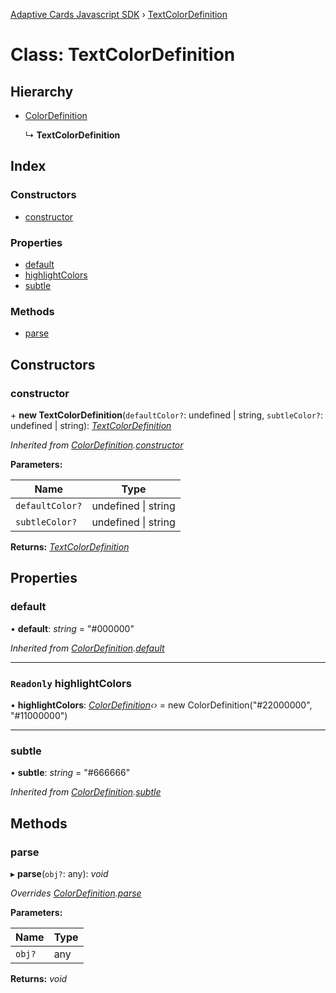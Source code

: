 [Adaptive Cards Javascript SDK](../README.md) › [TextColorDefinition](textcolordefinition.md)

# Class: TextColorDefinition

## Hierarchy

* [ColorDefinition](colordefinition.md)

  ↳ **TextColorDefinition**

## Index

### Constructors

* [constructor](textcolordefinition.md#constructor)

### Properties

* [default](textcolordefinition.md#default)
* [highlightColors](textcolordefinition.md#readonly-highlightcolors)
* [subtle](textcolordefinition.md#subtle)

### Methods

* [parse](textcolordefinition.md#parse)

## Constructors

###  constructor

\+ **new TextColorDefinition**(`defaultColor?`: undefined | string, `subtleColor?`: undefined | string): *[TextColorDefinition](textcolordefinition.md)*

*Inherited from [ColorDefinition](colordefinition.md).[constructor](colordefinition.md#constructor)*

**Parameters:**

Name | Type |
------ | ------ |
`defaultColor?` | undefined &#124; string |
`subtleColor?` | undefined &#124; string |

**Returns:** *[TextColorDefinition](textcolordefinition.md)*

## Properties

###  default

• **default**: *string* = "#000000"

*Inherited from [ColorDefinition](colordefinition.md).[default](colordefinition.md#default)*

___

### `Readonly` highlightColors

• **highlightColors**: *[ColorDefinition](colordefinition.md)‹›* = new ColorDefinition("#22000000", "#11000000")

___

###  subtle

• **subtle**: *string* = "#666666"

*Inherited from [ColorDefinition](colordefinition.md).[subtle](colordefinition.md#subtle)*

## Methods

###  parse

▸ **parse**(`obj?`: any): *void*

*Overrides [ColorDefinition](colordefinition.md).[parse](colordefinition.md#parse)*

**Parameters:**

Name | Type |
------ | ------ |
`obj?` | any |

**Returns:** *void*
